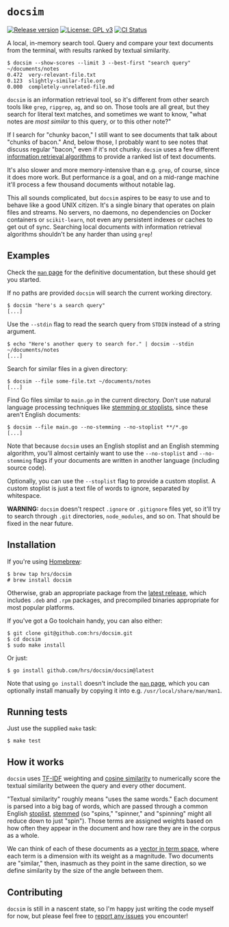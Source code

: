 # `docsim`

[![Release version](https://img.shields.io/github/v/release/hrs/docsim)](https://github.com/hrs/docsim/releases/latest)
[![License: GPL v3](https://img.shields.io/badge/License-GPL%20v3-blue.svg)](https://www.gnu.org/licenses/gpl-3.0)
[![CI Status](https://github.com/hrs/docsim/actions/workflows/test.yml/badge.svg?branch=main)](https://github.com/hrs/docsim/actions/workflows/test.yml)

A local, in-memory search tool. Query and compare your text documents from the
terminal, with results ranked by textual similarity.

``` console
$ docsim --show-scores --limit 3 --best-first "search query" ~/documents/notes
0.472  very-relevant-file.txt
0.123  slightly-similar-file.org
0.000  completely-unrelated-file.md
```

`docsim` is an information retrieval tool, so it's different from other search
tools like `grep`, `ripgrep`, `ag`, and so on. Those tools are all great, but
they search for literal text matches, and sometimes we want to know, "what notes
are *most similar* to this query, or to this other note?"

If I search for "chunky bacon," I still want to see documents that talk about
"chunks of bacon." And, below those, I probably want to see notes that discuss
regular "bacon," even if it's not chunky. `docsim` uses a few different
[information retrieval algorithms][] to provide a ranked list of text documents.

[information retrieval algorithms]: #how-it-works

It's also slower and more memory-intensive than e.g. `grep`, of course, since it
does more work. But performance *is* a goal, and on a mid-range machine it'll
process a few thousand documents without notable lag.

This all sounds complicated, but `docsim` aspires to be easy to use and to
behave like a good UNIX citizen. It's a single binary that operates on plain
files and streams. No servers, no daemons, no dependencies on Docker containers
or `scikit-learn`, not even any persistent indexes or caches to get out of sync.
Searching local documents with information retrieval algorithms shouldn't be any
harder than using `grep`!

## Examples

Check the [`man` page][] for the definitive documentation, but these should get
you started.

[`man` page]: ./man/docsim.1

If no paths are provided `docsim` will search the current working directory.

``` console
$ docsim "here's a search query"
[...]
```

Use the `--stdin` flag to read the search query from `STDIN` instead of a string
argument.

``` console
$ echo "Here's another query to search for." | docsim --stdin ~/documents/notes
[...]
```

Search for similar files in a given directory:

``` console
$ docsim --file some-file.txt ~/documents/notes
[...]
```

Find Go files similar to `main.go` in the current directory. Don't use natural
language processing techniques like [stemming or stoplists][], since these
aren't English documents:

[stemming or stoplists]: #how-it-works

``` console
$ docsim --file main.go --no-stemming --no-stoplist **/*.go
[...]
```

Note that because `docsim` uses an English stoplist and an English stemming
algorithm, you'll almost certainly want to use the `--no-stoplist` and
`--no-stemming` flags if your documents are written in another language
(including source code).

Optionally, you can use the `--stoplist` flag to provide a custom stoplist. A
custom stoplist is just a text file of words to ignore, separated by whitespace.

**WARNING:** `docsim` doesn't respect `.ignore` or `.gitignore` files yet, so
it'll try to search through `.git` directories, `node_modules`, and so on. That
should be fixed in the near future.

## Installation

If you're using [Homebrew](https://brew.sh/):

``` console
$ brew tap hrs/docsim
# brew install docsim
```

Otherwise, grab an appropriate package from the [latest release][], which
includes `.deb` and `.rpm` packages, and precompiled binaries appropriate for
most popular platforms.

[latest release]: https://github.com/hrs/docsim/releases/latest

If you've got a Go toolchain handy, you can also either:

``` console
$ git clone git@github.com:hrs/docsim.git
$ cd docsim
$ sudo make install
```

Or just:

``` console
$ go install github.com/hrs/docsim/docsim@latest
```

Note that using `go install` doesn't include the [`man` page][], which you can
optionally install manually by copying it into e.g. `/usr/local/share/man/man1`.

[`man` page]: ./manpages/docsim.1

## Running tests

Just use the supplied `make` task:

``` console
$ make test
```

## How it works

`docsim` uses [TF-IDF][] weighting and [cosine similarity][] to numerically
score the textual similarity between the query and every other document.

[TF-IDF]: https://en.wikipedia.org/wiki/Tf%E2%80%93idf
[cosine similarity]: https://en.wikipedia.org/wiki/Vector_space_model#Applications

"Textual similarity" roughly means "uses the same words." Each document is
parsed into a big bag of words, which are passed through a common English
[stoplist][], [stemmed][] (so "spins," "spinner," and "spinning" might all
reduce down to just "spin"). Those terms are assigned weights based on how often
they appear in the document and how rare they are in the corpus as a whole.

[stoplist]: https://en.wikipedia.org/wiki/Stop_word
[stemmed]: https://en.wikipedia.org/wiki/Stemming

We can think of each of these documents as a [vector in term space][], where
each term is a dimension with its weight as a magnitude. Two documents are
"similar," then, inasmuch as they point in the same direction, so we define
similarity by the size of the angle between them.

[vector in term space]: https://en.wikipedia.org/wiki/Vector_space_model

## Contributing

`docsim` is still in a nascent state, so I'm happy just writing the code myself
for now, but please feel free to [report any issues][] you encounter!

[report any issues]: https://github.com/hrs/docsim/issues

